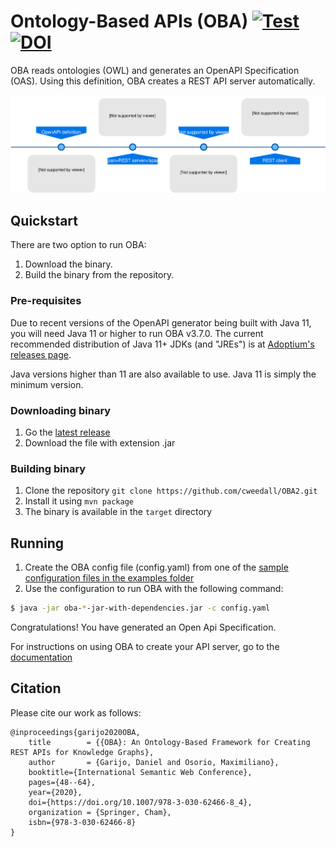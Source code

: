 # Ontology-Based APIs (OBA) [![Test](https://github.com/cweedall/OBA2/actions/workflows/build.yaml/badge.svg)](https://github.com/cweedall/OBA2/actions/workflows/build.yaml) [![DOI](https://zenodo.org/badge/DOI/10.5281/zenodo.6639554.svg)](https://doi.org/10.5281/zenodo.6639554)

OBA reads ontologies (OWL) and generates an OpenAPI Specification (OAS). Using this definition, OBA creates a REST API server automatically.

![Diagram](docs/figures/oba.svg)

## Quickstart

There are two option to run OBA:

1. Download the binary.
2. Build the binary from the repository.

### Pre-requisites

Due to recent versions of the OpenAPI generator being built with Java 11, you will need Java 11 or higher to run OBA v3.7.0. The current recommended distribution of Java 11+ JDKs (and "JREs") is at [Adoptium's releases page](https://adoptium.net/temurin/releases/?version=11).

Java versions higher than 11 are also available to use. Java 11 is simply the minimum version.

### Downloading binary

1. Go the [latest release](https://github.com/cweedall/OBA2/releases/latest)
2. Download the file with extension .jar

### Building binary

1. Clone the repository `git clone https://github.com/cweedall/OBA2.git`
2. Install it using `mvn package`
3. The binary is available in the `target` directory

## Running

1. Create the OBA config file (config.yaml) from one of the [sample configuration files in the examples folder](examples/modelcatalog/config.yaml)
2. Use the configuration to run OBA with the following command:

```bash
$ java -jar oba-*-jar-with-dependencies.jar -c config.yaml
```

Congratulations! You have generated an Open Api Specification.

For instructions on using OBA to create your API server, go to the [documentation](https://oba.readthedocs.io/en/latest/)

## Citation

Please cite our work as follows:

```
@inproceedings{garijo2020OBA,
	title        = {{OBA}: An Ontology-Based Framework for Creating REST APIs for Knowledge Graphs},
	author       = {Garijo, Daniel and Osorio, Maximiliano},
	booktitle={International Semantic Web Conference},
	pages={48--64},
	year={2020},
    doi={https://doi.org/10.1007/978-3-030-62466-8_4},
	organization = {Springer, Cham},
    isbn={978-3-030-62466-8}
}
```
